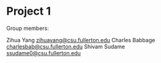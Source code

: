 # Project 1

Group members:

Zihua Yang zihuayang@csu.fullerton.edu
Charles Babbage charlesbab@csu.fullerton.edu
Shivam Sudame ssudame0@csu.fullerton.edu
